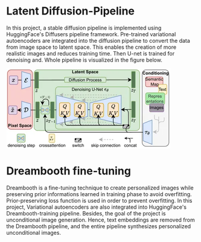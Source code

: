 # Latent Diffusion-Pipeline

In this project, a stable diffusion pipeline is implemented using HuggingFace's Diffusers pipeline framework. Pre-trained variational autoencoders are integrated into the diffusion pipeline to convert the data from image space to latent space. This enables the creation of more realistic images and reduces training time. Then U-net is trained for denoising and. Whole pipeline is visualized in the figure below.




  ![](images/Stable_Diffusion_architecture.png?raw=true "Stable diffusion Architecture")

# Dreambooth fine-tuning
Dreambooth is a fine-tuning technique to create personalized images while preserving prior informations learned in training phase to avoid overfitting. Prior-preserving loss function is used in order to prevent overfitting. In this project, Variational autoencoders are also integrated into HuggingFace's Dreambooth-training pipeline. Besides, the goal of the project is unconditional image generation. Hence, text embeddings are removed from the Dreambooth pipeline, and the entire pipeline synthesizes personalized unconditional images.


